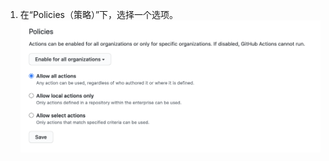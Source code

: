 1. 在“Policies（策略）”下，选择一个选项。 ![启用、禁用或限制此企业帐户的操作](/assets/images/help/organizations/enterprise-actions-policy.png)
